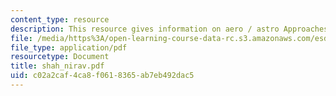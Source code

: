 ```yaml
---
content_type: resource
description: This resource gives information on aero / astro Approaches and biases.
file: /media/https%3A/open-learning-course-data-rc.s3.amazonaws.com/esd-342-advanced-system-architecture-spring-2006/c02a2caf4ca8f0618365ab7eb492dac5_shah_nirav.pdf
file_type: application/pdf
resourcetype: Document
title: shah_nirav.pdf
uid: c02a2caf-4ca8-f061-8365-ab7eb492dac5
---
```

